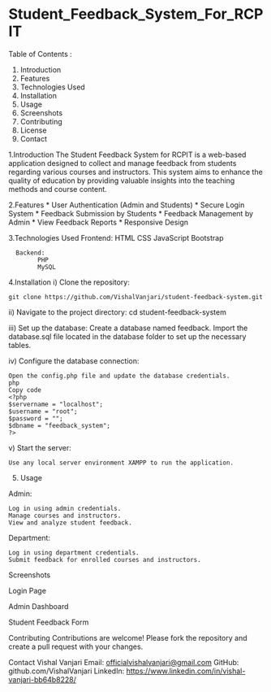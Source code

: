 ﻿# Student_Feedback_System_For_RCPIT
 
Table of Contents : 
1. Introduction
2. Features
3. Technologies Used
4. Installation
5. Usage
6. Screenshots
7. Contributing
8. License
9. Contact

      
1.Introduction
          The Student Feedback System for RCPIT is a web-based application designed to collect and manage feedback from students regarding various courses and instructors. This system aims to enhance the quality of education by providing valuable insights into the teaching methods and course content.

2.Features
       *  User Authentication (Admin and Students)
       * Secure Login System
       * Feedback Submission by Students
       * Feedback Management by Admin
       * View Feedback Reports
       * Responsive Design
   
3.Technologies Used
Frontend:
HTML
CSS
JavaScript
Bootstrap

      Backend:
            PHP
            MySQL

            
4.Installation
i) Clone the repository:

    git clone https://github.com/VishalVanjari/student-feedback-system.git
    
ii) Navigate to the project directory:
    cd student-feedback-system

iii) Set up the database:
    Create a database named feedback.
    Import the database.sql file located in the database folder to set up the necessary tables.

iv) Configure the database connection:

    Open the config.php file and update the database credentials.
    php
    Copy code
    <?php
    $servername = "localhost";
    $username = "root";
    $password = "";
    $dbname = "feedback_system";
    ?>

v) Start the server:

    Use any local server environment XAMPP to run the application.

    
5. Usage

Admin:

    Log in using admin credentials.
    Manage courses and instructors.
    View and analyze student feedback.
    
Department:

    Log in using department credentials.
    Submit feedback for enrolled courses and instructors.
    
Screenshots

Login Page


Admin Dashboard


Student Feedback Form

Contributing
Contributions are welcome! Please fork the repository and create a pull request with your changes.


Contact
Vishal Vanjari
Email: officialvishalvanjari@gmail.com
GitHub: github.com/VishalVanjari
LinkedIn: https://www.linkedin.com/in/vishal-vanjari-bb64b8228/
